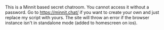 This is a Minnit based secret chatroom. You cannot access it without a password. Go to https://minnit.chat/ if you want to create your own and just replace my script with yours. The site will throw an error if the browser instance isn't in standalone mode (added to homescreen on ios).
